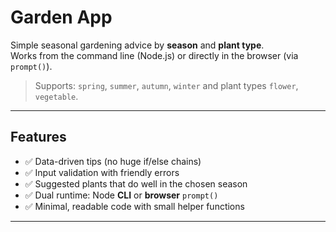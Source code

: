 # Garden App

Simple seasonal gardening advice by **season** and **plant type**.  
Works from the command line (Node.js) or directly in the browser (via `prompt()`).

> Supports: `spring`, `summer`, `autumn`, `winter` and plant types `flower`, `vegetable`.

---

## Features

- ✅ Data-driven tips (no huge if/else chains)
- ✅ Input validation with friendly errors
- ✅ Suggested plants that do well in the chosen season
- ✅ Dual runtime: Node **CLI** or **browser** `prompt()`
- ✅ Minimal, readable code with small helper functions

---